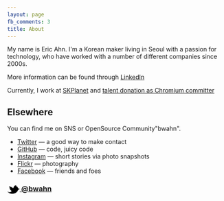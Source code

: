 ```yaml
---
layout: page
fb_comments: 3
title: About
---
```


My name is Eric Ahn. I'm a Korean maker living in Seoul with a passion for technology, who have worked with a number of different companies since 2000s.

More information can be found through [LinkedIn](http://kr.linkedin.com/in/bwahn)

Currently, I work at [SKPlanet](http://www.skplanet.com/eng/) and
[talent donation as Chromium committer](http://chromium.org)

## Elsewhere

You can find me on SNS or OpenSource Community"bwahn".

- [Twitter](http://twitter.com/bwahn) — a good way to make contact
- [GitHub](https://github.com/bwahn) — code, juicy code
- [Instagram](http://instagram.com/bwahn/) — short stories via photo snapshots
- [Flickr](https://www.flickr.com/photos/122437286@N08/) — photography
- [Facebook](https://www.facebook.com/eric.ahn.102) — friends and foes

### [<img src="/res/twitter.png" width="29" height="20" style="display:inline-block;vertical-align:middle"> @bwahn](http://twitter.com/bwahn)
